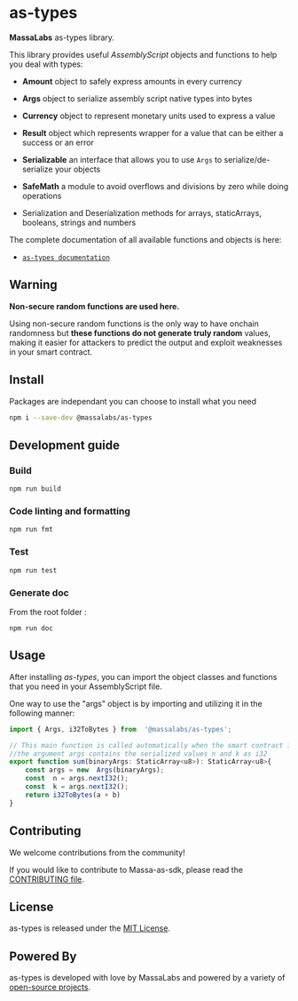
# as-types

**MassaLabs** as-types library.

This library provides useful *AssemblyScript* objects and functions to help you deal with types:

- **Amount** object to safely express amounts in every currency

- **Args** object to serialize assembly script native types into bytes

- **Currency** object to represent monetary units used to express a value

- **Result** object which represents wrapper for a value that can be either a success or an error

- **Serializable** an interface that allows you to use `Args` to serialize/de-serialize your objects

- **SafeMath** a module to avoid overflows and divisions by zero while doing operations

- Serialization and Deserialization methods for arrays, staticArrays, booleans, strings and numbers



The complete documentation of all available functions and objects is here:

- [`as-types documentation`](https://as-types.docs.massa.net)

## Warning
**Non-secure random functions are used here.**

Using non-secure random functions is the only way to have onchain randomness but **these functions do not generate truly random** values, making it easier for attackers to predict the output and exploit weaknesses in your smart contract.

## Install

Packages are independant you can choose to install what you need

```sh
npm i --save-dev @massalabs/as-types
```

## Development guide

### Build

```plain
npm run build
```

### Code linting and formatting

```plain
npm run fmt
```

### Test

```plain
npm run test
```

### Generate doc
From the root folder :
```plain
npm run doc
```

## Usage
After installing *as-types*, you can import the object classes and functions that you need in your AssemblyScript file.

One way to use the "args" object is by importing and utilizing it in the following manner:
```typescript
import { Args, i32ToBytes } from  '@massalabs/as-types';

// This main function is called automatically when the smart contract is executed by the blockchain.
//the argument args contains the serialized values n and k as i32
export function sum(binaryArgs: StaticArray<u8>): StaticArray<u8>{
	const args = new  Args(binaryArgs);
	const  n = args.nextI32();
	const  k = args.nextI32();
	return i32ToBytes(a + b)
}
```
## Contributing
We welcome contributions from the community!

If you would like to contribute to Massa-as-sdk, please read the [CONTRIBUTING file](CONTRIBUTING.md).

## License
as-types is released under the [MIT License](LICENSE).

## Powered By
as-types is developed with love by MassaLabs and powered by a variety of [open-source projects](powered-by.md).
